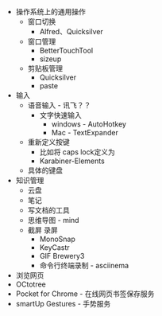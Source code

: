* 操作系统上的通用操作
  * 窗口切换
    * Alfred、Quicksilver
  * 窗口管理 
    * BetterTouchTool
    * sizeup 
  * 剪贴板管理
    * Quicksilver
    * paste
* 输入
  * 语音输入 - 讯飞？？
    * 文字快速输入 
      * windows - AutoHotkey
      * Mac -  TextExpander
  * 重新定义按键
    * 比如将 caps lock定义为
    * Karabiner-Elements
  * 具体的键盘
* 知识管理
  * 云盘
  * 笔记
  * 写文档的工具
  * 思维导图 - mind
  * 截屏 录屏
    * MonoSnap
    * KeyCastr
    * GIF Brewery3
    * 命令行终端录制 - asciinema
*  浏览网页
  * OCtotree
  * Pocket for Chrome - 在线网页书签保存服务
  * smartUp Gestures - 手势服务